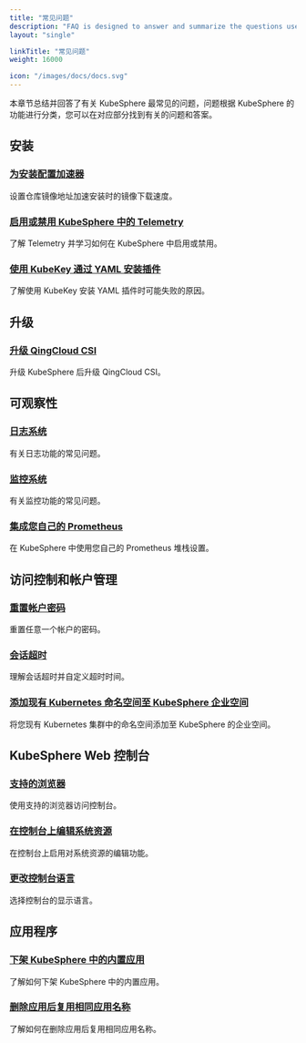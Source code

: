 ```yaml
---
title: "常见问题"
description: "FAQ is designed to answer and summarize the questions users ask most frequently about KubeSphere."
layout: "single"

linkTitle: "常见问题"
weight: 16000

icon: "/images/docs/docs.svg"
---
```


本章节总结并回答了有关 KubeSphere 最常见的问题，问题根据 KubeSphere 的功能进行分类，您可以在对应部分找到有关的问题和答案。

## 安装

### [为安装配置加速器](../faq/installation/configure-booster/)

设置仓库镜像地址加速安装时的镜像下载速度。

### [启用或禁用 KubeSphere 中的 Telemetry](../faq/installation/telemetry/)

了解 Telemetry 并学习如何在 KubeSphere 中启用或禁用。

### [使用 KubeKey 通过 YAML 安装插件](../faq/installation/install-addon-through-yaml-using-kubekey/)

了解使用 KubeKey 安装 YAML 插件时可能失败的原因。

## 升级

### [升级 QingCloud CSI](../faq/upgrade/qingcloud-csi-upgrade/)

升级 KubeSphere 后升级 QingCloud CSI。

## 可观察性

### [日志系统](../faq/observability/logging/)

有关日志功能的常见问题。

### [监控系统](../faq/observability/monitoring/)

有关监控功能的常见问题。

### [集成您自己的 Prometheus](../faq/observability/byop/)

在 KubeSphere 中使用您自己的 Prometheus 堆栈设置。

## 访问控制和帐户管理

### [重置帐户密码](../faq/access-control/forgot-password/)

重置任意一个帐户的密码。

### [会话超时](../faq/access-control/session-timeout/)

理解会话超时并自定义超时时间。

### [添加现有 Kubernetes 命名空间至 KubeSphere 企业空间](../faq/access-control/add-kubernetes-namespace-to-kubesphere-workspace/)

将您现有 Kubernetes 集群中的命名空间添加至 KubeSphere 的企业空间。

## KubeSphere Web 控制台

### [支持的浏览器](../faq/console/console-web-browser/)

使用支持的浏览器访问控制台。

### [在控制台上编辑系统资源](../faq/console/edit-resources-in-system-workspace/)

在控制台上启用对系统资源的编辑功能。

### [更改控制台语言](../faq/console/change-console-language/)

选择控制台的显示语言。

## 应用程序

### [下架 KubeSphere 中的内置应用](../faq/applications/remove-built-in-apps/)

了解如何下架 KubeSphere 中的内置应用。

### [删除应用后复用相同应用名称](../faq/applications/reuse-the-same-app-name-after-deletion/)

了解如何在删除应用后复用相同应用名称。